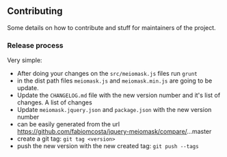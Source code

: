 ## Contributing
Some details on how to contribute and stuff for maintainers of the project.

### Release process

Very simple:

* After doing your changes on the `src/meiomask.js` files run `grunt`
* in the dist path files `meiomask.js` and `meiomask.min.js` are going to be update.
* Update the `CHANGELOG.md` file with the new version number and it's list of changes. A list of changes
* Update `meiomask.jquery.json` and `package.json` with the new version number
* can be easily generated from the url https://github.com/fabiomcosta/jquery-meiomask/compare/<previous-version>...master
* create a git tag: `git tag <version>`
* push the new version with the new created tag: `git push --tags`
